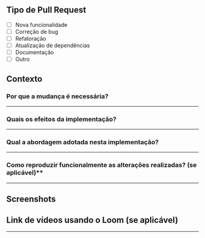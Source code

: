 ## Tipo de Pull Request

- [ ] Nova funcionalidade
- [ ] Correção de bug
- [ ] Refatoração
- [ ] Atualização de dependências
- [ ] Documentação
- [ ] Outro <!-- Descreva abaixo -->

## Contexto

### Por que a mudança é necessária?

<!--
  Explique as motivações dessa mudança e, no caso de uma funcionalidade deve descrever o objetivo.
  Ex: "Atualmente os inputs não estão retornando uma mensagem de validação/feedback.", "Quando o usuário clica em 'cadastrar' acontece um bug no loading da tela."
-->

---

### Quais os efeitos da implementação?

<!--
  Explique o que muda no sistema com essa implementação.
  Ex: "Quando o usuário informar um valor no input de email e tirar o foco desse input, será realizada a validação do dado inserido."
-->

---

### Qual a abordagem adotada nesta implementação?

<!--
  Explique, de forma rasa, qual lógica foi utilizada para chegar nesta implementação.
  Ex: "Quando o TextFieldEmail acionar o onBlur será validado o email de acordo com o regex correspondente."
-->

---

### Como reproduzir funcionalmente as alterações realizadas? (se aplicável)**

<!--
  Ex (em um caso onde você criou uma validação de e-mail em um input):
    - Teste o campo com os seguintes casos inválidos:
      1. Um texto simples
      2. Com um domínio inválido
      3. Com um texto iniciando em `.` (.prefixo@email.com)
      4. Com caracteres inválidos (prefixo#invalido@email.com)
      5. Com dois pontos (prefixo@email..com)
-->

---

## Screenshots

<!--
  Se as mudanças afetarem a interface do usuário, inclua capturas de tela ou GIFs animados para demonstrar visualmente as alterações.
-->

## Link de vídeos usando o Loom (se aplicável)

<!--
  É interessante fazer um vídeo usando o [Loom](https://www.loom.com/)
  para dar contexto ao Tech Lead.
-->

---